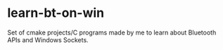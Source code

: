 # learn-bt-on-win
Set of cmake projects/C programs made by me to learn about Bluetooth APIs and Windows Sockets.
